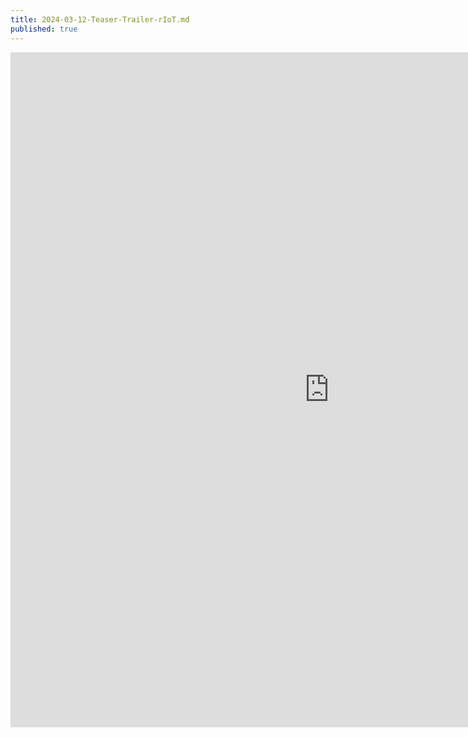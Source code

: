 ```yaml
---
title: 2024-03-12-Teaser-Trailer-rIoT.md
published: true
---
```


<iframe width="1020" height="1080" src="https://www.youtube.com/embed/wSh4EdG_9MA" frameborder="0" allowfullscreen></iframe>